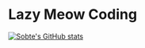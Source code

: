 # Lazy Meow Coding

[![Sobte's GitHub stats](https://github-readme-stats.vercel.app/api?theme=blueberry&username=Sobte&show_icons=true&layout=compact&include_all_commits=true)](https://github.com/Sobte)